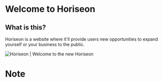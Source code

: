 # Welcome to Horiseon

## What is this?
Horiseon is a website where it'll provide users new opportunities to expand yourself or your business to the public.

![Horiseon | Welcome to the new Horiseon](https://user-images.githubusercontent.com/129307670/233431516-23654271-f58e-4ad4-91dd-c01f293b877f.png)

# Note
